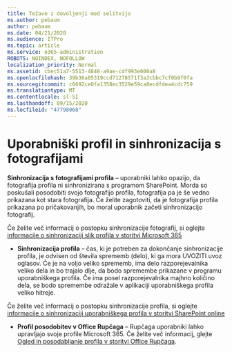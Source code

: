 ```yaml
---
title: Težave z dovoljenji med selitvijo
ms.author: pebaum
author: pebaum
ms.date: 04/21/2020
ms.audience: ITPro
ms.topic: article
ms.service: o365-administration
ROBOTS: NOINDEX, NOFOLLOW
localization_priority: Normal
ms.assetid: cbec51a7-5513-4848-a9ae-cdf993e000a8
ms.openlocfilehash: 39b36a85319ccd71278571f3a3cbbc7cf0b9f0fa
ms.sourcegitcommit: c6692ce0fa1358ec3529e59ca0ecdfdea4cdc759
ms.translationtype: MT
ms.contentlocale: sl-SI
ms.lasthandoff: 09/15/2020
ms.locfileid: "47798068"
---
```

# <a name="user-profile-and-photo-synchronization"></a>Uporabniški profil in sinhronizacija s fotografijami

 **Sinhronizacija s fotografijami profila** – uporabniki lahko opazijo, da fotografija profila ni sinhronizirana s programom SharePoint. Morda so poskušali posodobiti svojo fotografijo profila, fotografija pa je še vedno prikazana kot stara fotografija. Če želite zagotoviti, da je fotografija profila prikazana po pričakovanjih, bo moral uporabnik začeti sinhronizacijo fotografij. 
  
Če želite več informacij o postopku sinhronizacije fotografij, si oglejte [informacije o sinhronizaciji slik profila v storitvi Microsoft 365](https://go.microsoft.com/fwlink/?linkid=2022634)
  
- **Sinhronizacija profila** – čas, ki je potreben za dokončanje sinhronizacije profila, je odvisen od števila sprememb (delo), ki ga mora UVOZITI uvoz oglasov. Če je na voljo veliko sprememb, ima delo razporejevalnika veliko dela in bo trajalo dlje, da bodo spremembe prikazane v programu uporabniškega profila. Če ima posel razporejevalnika majhno količino dela, se bodo spremembe odražale v aplikaciji uporabniškega profila veliko hitreje. 
  
Če želite več informacij o postopku sinhronizacije profila, si oglejte [informacije o sinhronizaciji uporabniškega profila v storitvi SharePoint online](https://go.microsoft.com/fwlink/?linkid=2022639)
    
- **Profil posodobitev v Office Rupčaga** – Rupčaga uporabniki lahko upravljajo svoje profile Microsoft 365. Če želite več informacij, glejte [Ogled in posodabljanje profila v storitvi Office Rupčaga](https://support.office.com/article/View-and-update-your-profile-in-Office-Delve-4e84343b-eedf-45a1-aeb9-8627ccca14ba).
    

